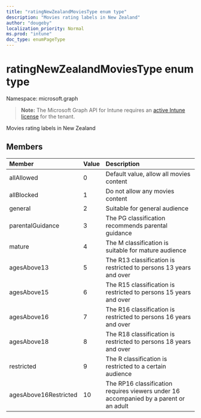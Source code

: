 ```yaml
---
title: "ratingNewZealandMoviesType enum type"
description: "Movies rating labels in New Zealand"
author: "dougeby"
localization_priority: Normal
ms.prod: "intune"
doc_type: enumPageType
---
```


# ratingNewZealandMoviesType enum type

Namespace: microsoft.graph

> **Note:** The Microsoft Graph API for Intune requires an [active Intune license](https://go.microsoft.com/fwlink/?linkid=839381) for the tenant.

Movies rating labels in New Zealand

## Members
|Member|Value|Description|
|:---|:---|:---|
|allAllowed|0|Default value, allow all movies content|
|allBlocked|1|Do not allow any movies content|
|general|2|Suitable for general audience|
|parentalGuidance|3|The PG classification recommends parental guidance|
|mature|4|The M classification is suitable for mature audience|
|agesAbove13|5|The R13 classification is restricted to persons 13 years and over|
|agesAbove15|6|The R15 classification is restricted to persons 15 years and over|
|agesAbove16|7|The R16 classification is restricted to persons 16 years and over|
|agesAbove18|8|The R18 classification is restricted to persons 18 years and over|
|restricted|9|The R classification is restricted to a certain audience|
|agesAbove16Restricted|10|The RP16 classification requires viewers under 16 accompanied by a parent or an adult|



